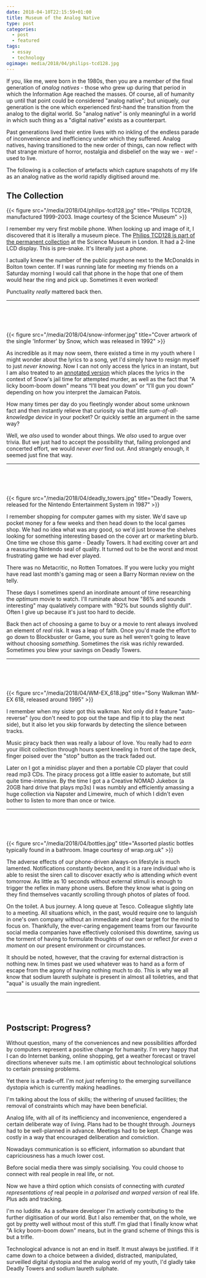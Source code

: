 ```yaml
---
date: 2018-04-10T22:15:59+01:00
title: Museum of the Analog Native
type: post
categories:
  - post 
  - featured
tags:
  - essay  
  - technology
ogimage: media/2018/04/philips-tcd128.jpg
---
```


If you, like me, were born in the 1980s, then you are a member of the final generation of *analog natives* - 
those who grew up during that period in which the Information Age reached the masses. Of course, all of humanity up until that point 
could be considered "analog native"; but uniquely, our generation is the one which experienced first-hand the transition from
the analog to the digital world. So "analog native" is only meaningful in a world in which such thing as a "digital native"
exists as a counterpart.

Past generations lived their entire lives with no inkling of the endless parade of inconvenience and inefficiency under which
they suffered. Analog natives, having transitioned to the new order of things, can now reflect with that strange mixture
of horror, nostalgia and disbelief on the way we - *we!* - used to live.

The following is a collection of artefacts which capture snapshots of my life as an analog native as the world rapidly 
digitised around me.

## The Collection

{{< figure src="/media/2018/04/philips-tcd128.jpg" title="Philips TCD128, manufactured 1999-2003. Image courtesy of the Science Museum" >}} 

I remember my very first mobile phone. When looking up and image of it, I discovered that it is literally a museum piece. 
The [Philips TCD128 is part of the permanent collection](http://collection.sciencemuseum.org.uk/objects/co8401096/philips-savvy-mobile-telephone-1999-2003-mobile-telephone) at the Science Museum in London.
It had a 2-line LCD display. This is pre-snake. It's literally just a phone.

I actually knew the number of the public payphone next to the McDonalds in Bolton town center. If I was running late for 
meeting my friends on a Saturday morning I would call that phone in the hope that one of them would hear the ring and
pick up. Sometimes it even worked!

Punctuality *really* mattered back then.

<hr style="margin-bottom: 80px;">

{{< figure src="/media/2018/04/snow-informer.jpg" title="Cover artwork of the single 'Informer' by Snow, which was released in 1992" >}}

As incredible as it may now seem, there existed a time in my youth where I might wonder about the lyrics to a song, yet I'd simply
have to resign myself to just *never knowing*. Now I can not only access the lyrics in an instant, but I am also treated to
an [annotated version](https://genius.com/10803765) which places the lyrics in the context of Snow's jail time for attempted 
murder, as well as the fact that "A licky boom-boom down" means “I’ll beat you down” or “I’ll gun you down” depending 
on how you interpret the Jamaican Patois.

How many times per day do you fleetingly wonder about some unknown fact and then instantly relieve that curiosity via that
little *sum-of-all-knowledge device* in your pocket? Or quickly settle an argument in the same way?

Well, we *also* used to wonder about things. We *also* used to argue over trivia. But we just had to accept the possibility that, 
failing prolonged and concerted effort, we would *never ever* find out. And strangely enough, it seemed just fine that way.

<hr style="margin-bottom: 80px;">

{{< figure src="/media/2018/04/deadly_towers.jpg" title="Deadly Towers, released for the Nintendo Entertainment System in 1987" >}}

I remember shopping for computer games with my sister. We'd save up pocket money for a few weeks and then head down to the local games shop.
We had no idea what was any good, so we'd just browse the shelves looking for something interesting based on the cover art or marketing blurb.
One time we chose this game - Deadly Towers. It had exciting cover art and a reassuring Nintendo seal of quality. 
It turned out to be the worst and most frustrating game we had ever played.

There was no Metacritic, no Rotten Tomatoes. If you were lucky you might have read last month's gaming mag or seen a Barry Norman review on the telly.

These days I sometimes spend an inordinate amount of time researching the *optimum* movie
to watch. I'll ruminate about how "86% and sounds interesting" may qualatively 
compare with "92% but sounds slightly dull". Often I give up because it's just too hard to decide.

Back then act of choosing a game to buy or a movie to rent always involved an element of *real* risk. It was a leap of faith. 
Once you'd made the effort to go down to Blockbuster or Game, you sure as hell weren't going to leave without choosing *something*.
Sometimes the risk was richly rewarded. Sometimes you blew your savings on Deadly Towers.

<hr style="margin-bottom: 80px;">

{{< figure src="/media/2018/04/WM-EX_618.jpg" title="Sony Walkman WM-EX 618, released around 1995" >}}

I remember when my sister got this walkman. Not only did it feature "auto-reverse" (you don't need to pop out 
the tape and flip it to play the next side), but it also let you skip forwards by detecting the silence between tracks. 

Music piracy back then was really a labour of love. You really had to *earn* your illicit collection through
hours spent kneeling in front of the tape deck, finger poised over the "stop" button as the track faded out. 

Later on I got a minidisc player and then a portable CD player that could read mp3 CDs. The piracy process got a little easier
to automate, but still quite time-intensive. By the time I got a a Creative NOMAD Jukebox (a 20GB hard drive that plays mp3s)
I was numbly and efficiently amassing a huge collection via Napster and Limewire, much of which I didn't even bother to listen to
more than once or twice.

<hr style="margin-bottom: 80px;">

{{< figure src="/media/2018/04/bottles.jpg" title="Assorted plastic bottles typically found in a bathroom. Image courtesy of wrap.org.uk" >}}

The adverse effects of our phone-driven always-on lifestyle is much lamented. Notifications constantly beckon, and it is a 
rare individual who is able to resist the siren call to discover exactly *who* is attending *which* event tomorrow. 
As little as 10 seconds without external stimuli is enough to trigger the reflex in many phone users. Before they know 
what is going on they find themselves vacantly scrolling through photos of plates of food.

On the toilet. A bus journey. A long queue at Tesco. Colleague slightly late to a meeting. All situations which, in the past, would
require one to languish in one's own company without an immediate and clear target for the mind to focus on. Thankfully, the
ever-caring engagement teams from our favourite social media companies have effectively colonised this downtime, saving us the torment
of having to formulate thoughts of our own or reflect *for even a moment* on our present environment or circumstances.

It should be noted, however, that the craving for external distraction is nothing new. In times past we used whatever was to hand as a form of
escape from the agony of having nothing much to do. This is why we all know that sodium laureth sulphate is present in almost
all toiletries, and that "aqua" is usually the main ingredient.

<hr style="margin-bottom: 80px;">

## Postscript: Progress?

Without question, many of the conveniences and new possibilities afforded by computers represent a positive change for
humanity. I'm very happy that I can do Internet banking, online shopping, get a weather 
forecast or travel directions whenever suits me. I am optimistic about technological solutions to certain pressing
problems.

Yet there is a trade-off. I'm not *just* referring to the emerging surveillance dystopia which is currently making headlines. 

I'm talking about the loss of skills; the withering of unused facilities; the removal of constraints which may have
been beneficial.

Analog life, with all of its inefficiency and inconvenience, engendered a certain deliberate way of living. 
Plans had to be thought through. Journeys had to be well-planned in advance. Meetings had to be kept. Change was
costly in a way that encouraged deliberation and conviction.

Nowadays communication is so efficient, information so abundant that capriciousness has a much lower cost.

Before social media there was simply socialising. You could choose to connect with real people in real life, or not.

Now we have a third option which consists of connecting with *curated representations of* real people in
*a polarised and warped version* of real life. Plus ads and tracking.

I'm no luddite. As a software developer I'm actively contributing to the further digitisation of our world. 
But I also remember that, on the whole, we got by pretty well without most of this stuff. I'm glad that I finally know
what "A licky boom-boom down" means, but in the grand scheme of things this is but a trifle.

Technological advance is not an end in itself. It must always be justified. If it came down to a choice between a 
divided, distracted, manipulated, surveilled digital dystopia and the analog world of my youth, I'd gladly take Deadly 
Towers and sodium laureth sulphate.
